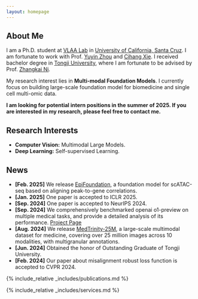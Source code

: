 ```yaml
---
layout: homepage
---
```


## About Me

I am a Ph.D. student at [VLAA Lab](https://ucsc-vlaa.github.io/) in [University of California, Santa Cruz](https://www.ucsc.edu/). I am fortunate to work with Prof. [Yuyin Zhou](https://yuyinzhou.github.io/) and [Cihang Xie](https://cihangxie.github.io/). I received bachelor degree in [Tongji University](https://en.tongji.edu.cn/), where I am fortunate to be advised by Prof. [Zhangkai Ni](https://eezkni.github.io/). 

My research interest lies in **Multi-modal Foundation Models**.  I currently focus on building large-scale foundation model for biomedicine and single cell multi-omic data. 

**I am looking for potential intern positions in the summer of 2025. If you are interested in my research, please feel free to contact me.**

## Research Interests

- **Computer Vision:** Multimodal Large Models.
- **Deep Learning:** Self-supervised Learning.

## News

- **[Feb. 2025]** We release [EpiFoundation](https://github.com/UCSC-VLAA/EpiFoundation), a foundation model for scATAC-seq based on aligning peak-to-gene correlations.
- **[Jan. 2025]** One paper is accepted to ICLR 2025.
- **[Sep. 2024]** One paper is accepted to NeurIPS 2024.
- **[Sep. 2024]** We comprehensively benchmarked openai o1-preview on multiple medical tasks, and provide a detailed analysis of its performance. [Project Page](https://ucsc-vlaa.github.io/o1_medicine/)
- **[Aug. 2024]** We release [MedTrinity-25M](https://yunfeixie233.github.io/MedTrinity-25M/), a large-scale multimodal dataset for medicine, covering over 25 million images across 10 modalities, with multigranular annotations.
- **[Jun. 2024]** Obtained the honor of Outstanding Graduate of Tongji University.
- **[Feb. 2024]** Our paper about misalignment robust loss function is accepted to CVPR 2024.

{% include_relative _includes/publications.md %}

{% include_relative _includes/services.md %}
